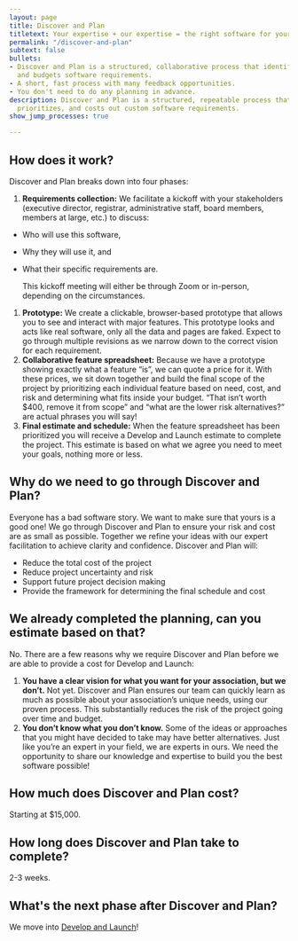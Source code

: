 ```yaml
---
layout: page
title: Discover and Plan
titletext: Your expertise + our expertise = the right software for your association
permalink: "/discover-and-plan"
subtext: false
bullets:
- Discover and Plan is a structured, collaborative process that identifies, prioritizes,
  and budgets software requirements.
- A short, fast process with many feedback opportunities.
- You don't need to do any planning in advance.
description: Discover and Plan is a structured, repeatable process that identifies,
  prioritizes, and costs out custom software requirements.
show_jump_processes: true

---
```

## How does it work?

Discover and Plan breaks down into four phases:

1. **Requirements collection:** We facilitate a kickoff with your stakeholders (executive director, registrar, administrative staff, board members, members at large, etc.) to discuss:

* Who will use this software,
* Why they will use it, and
* What their specific requirements are.


  This kickoff meeting will either be through Zoom or in-person, depending on the circumstances.

1. **Prototype:** We create a clickable, browser-based prototype that allows you to see and interact with major features. This prototype looks and acts like real software, only all the data and pages are faked. Expect to go through multiple revisions as we narrow down to the correct vision for each requirement.
2. **Collaborative feature spreadsheet:** Because we have a prototype showing exactly what a feature “is”, we can quote a price for it. With these prices, we sit down together and build the final scope of the project by prioritizing each individual feature based on need, cost, and risk and determining what fits inside your budget. “That isn’t worth $400, remove it from scope” and “what are the lower risk alternatives?” are actual phrases you will say!
3. **Final estimate and schedule:** When the feature spreadsheet has been prioritized you will receive a Develop and Launch estimate to complete the project. This estimate is based on what we agree you need to meet your goals, nothing more or less.

## Why do we need to go through Discover and Plan?

Everyone has a bad software story. We want to make sure that yours is a good one! We go through Discover and Plan to ensure your risk and cost are as small as possible. Together we refine your ideas with our expert facilitation to achieve clarity and confidence. Discover and Plan will:

* Reduce the total cost of the project
* Reduce project uncertainty and risk
* Support future project decision making
* Provide the framework for determining the final schedule and cost

## We already completed the planning, can you estimate based on that?

No. There are a few reasons why we require Discover and Plan before we are able to provide a cost for Develop and Launch:

1. **You have a clear vision for what you want for your association, but we don’t.** Not yet. Discover and Plan ensures our team can quickly learn as much as possible about your association’s unique needs, using our proven process. This substantially reduces the risk of the project going over time and budget.
2. **You don’t know what you don’t know.** Some of the ideas or approaches that you might have decided to take may have better alternatives. Just like you’re an expert in your field, we are experts in ours. We need the opportunity to share our knowledge and expertise to build you the best software possible!

## How much does Discover and Plan cost?

Starting at $15,000.

## How long does Discover and Plan take to complete?

2-3 weeks.

## What's the next phase after Discover and Plan?

We move into [Develop and Launch](/develop-and-launch)!
